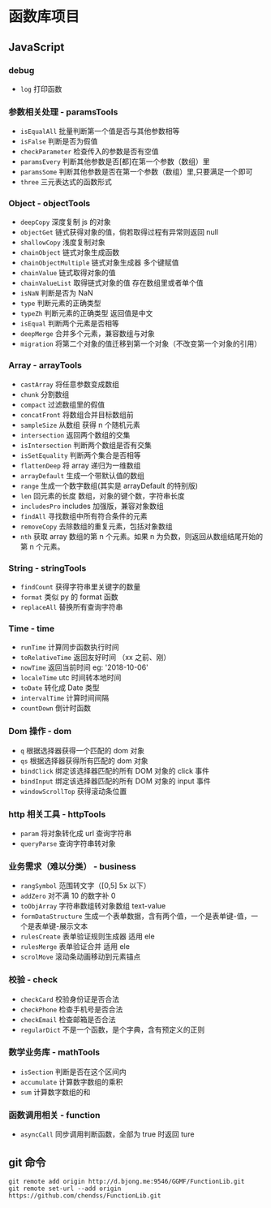 # 函数库项目

## JavaScript

### debug

- `log` 打印函数

### 参数相关处理 - paramsTools

- `isEqualAll` 批量判断第一个值是否与其他参数相等
- `isFalse` 判断是否为假值
- `checkParameter` 检查传入的参数是否有空值
- `paramsEvery` 判断其他参数是否[都]在第一个参数（数组）里
- `paramsSome` 判断其他参数是否在第一个参数（数组）里,只要满足一个即可
- `three` 三元表达式的函数形式

### Object - objectTools

- `deepCopy` 深度复制 js 的对象
- `objectGet` 链式获得对象的值，倘若取得过程有异常则返回 null
- `shallowCopy` 浅度复制对象
- `chainObject` 链式对象生成函数
- `chainObjectMultiple` 链式对象生成器 多个键赋值
- `chainValue` 链式取得对象的值
- `chainValueList` 取得链式对象的值 存在数组里或者单个值
- `isNaN` 判断是否为 NaN
- `type` 判断元素的正确类型
- `typeZh` 判断元素的正确类型 返回值是中文
- `isEqual` 判断两个元素是否相等
- `deepMerge` 合并多个元素，兼容数组与对象
- `migration` 将第二个对象的值迁移到第一个对象（不改变第一个对象的引用）

### Array - arrayTools

- `castArray` 将任意参数变成数组
- `chunk` 分割数组
- `compact` 过滤数组里的假值
- `concatFront` 将数组合并目标数组前
- `sampleSize` 从数组 获得 n 个随机元素
- `intersection` 返回两个数组的交集
- `isIntersection` 判断两个数组是否有交集
- `isSetEquality` 判断两个集合是否相等
- `flattenDeep` 将 array 递归为一维数组
- `arrayDefault` 生成一个带默认值的数组
- `range` 生成一个数字数组(其实是 arrayDefault 的特别版)
- `len` 回元素的长度 数组，对象的键个数，字符串长度
- `includesPro` includes 加强版，兼容对象数组
- `findAll` 寻找数组中所有符合条件的元素
- `removeCopy` 去除数组的重复元素，包括对象数组
- `nth` 获取 array 数组的第 n 个元素。如果 n 为负数，则返回从数组结尾开始的第 n 个元素。

### String - stringTools

- `findCount` 获得字符串里关键字的数量
- `format` 类似 py 的 format 函数
- `replaceAll` 替换所有查询字符串

### Time - time

- `runTime` 计算同步函数执行时间
- `toRelativeTime` 返回友好时间 （xx 之前、刚）
- `nowTime` 返回当前时间 eg: '2018-10-06'
- `localeTime` utc 时间转本地时间
- `toDate` 转化成 Date 类型
- `intervalTime` 计算时间间隔
- `countDown` 倒计时函数

### Dom 操作 - dom

- `q` 根据选择器获得一个匹配的 dom 对象
- `qs` 根据选择器获得所有匹配的 dom 对象
- `bindClick` 绑定该选择器匹配的所有 DOM 对象的 click 事件
- `bindInput` 绑定该选择器匹配的所有 DOM 对象的 input 事件
- `windowScrollTop` 获得滚动条位置

### http 相关工具 - httpTools

- `param` 将对象转化成 url 查询字符串
- `queryParse` 查询字符串转对象

### 业务需求（难以分类） - business

- `rangSymbol` 范围转文字（[0,5] 5x 以下）
- `addZero` 对不满 10 的数字补 0
- `toObjArray` 字符串数组转对象数组 text-value
- `formDataStructure` 生成一个表单数据，含有两个值，一个是表单键-值，一个是表单键-展示文本
- `rulesCreate` 表单验证规则生成器 适用 ele
- `rulesMerge` 表单验证合并 适用 ele
- `scrolMove` 滚动条动画移动到元素锚点

### 校验 - check

- `checkCard` 校验身份证是否合法
- `checkPhone` 检查手机号是否合法
- `checkEmail` 检查邮箱是否合法
- `regularDict` 不是一个函数，是个字典，含有预定义的正则

### 数学业务库 - mathTools

- `isSection` 判断是否在这个区间内
- `accumulate` 计算数字数组的乘积
- `sum` 计算数字数组的和

### 函数调用相关 - function

- `asyncCall` 同步调用判断函数，全部为 true 时返回 ture

## git 命令

```
git remote add origin http://d.bjong.me:9546/GGMF/FunctionLib.git
git remote set-url --add origin https://github.com/chendss/FunctionLib.git
```
